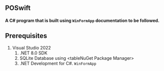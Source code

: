## POSwift

#### A C# program that is built using `WinFormApp` documentation to be followed.

## Prerequisites

1. Visual Studio 2022
    1. .NET 8.0 SDK
    2. SQLite Database using <table<tr><td>NuGet Package Manager</table></tr></td>>
    3. .NET Development for C#. `WinFormApp`


